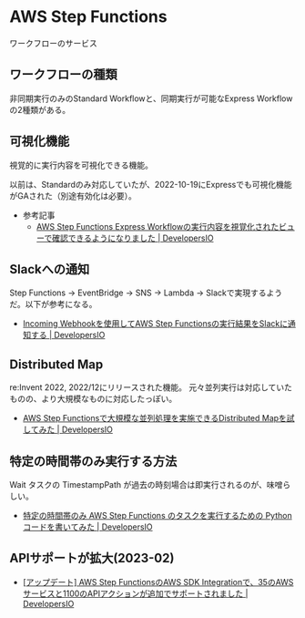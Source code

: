 # AWS Step Functions

ワークフローのサービス

## ワークフローの種類

非同期実行のみのStandard Workflowと、同期実行が可能なExpress Workflowの2種類がある。

## 可視化機能

視覚的に実行内容を可視化できる機能。

以前は、Standardのみ対応していたが、2022-10-19にExpressでも可視化機能がGAされた（別途有効化は必要）。

- 参考記事
  - [AWS Step Functions Express Workflowの実行内容を視覚化されたビューで確認できるようになりました | DevelopersIO](https://dev.classmethod.jp/articles/you-can-now-see-what-the-aws-step-functions-express-workflow-is-running-in-a-visual-view/)

## Slackへの通知

Step Functions → EventBridge → SNS → Lambda → Slackで実現するようだ。以下が参考になる。

- [Incoming Webhookを使用してAWS Step Functionsの実行結果をSlackに通知する | DevelopersIO](https://dev.classmethod.jp/articles/slack-notify-incoming-webhook-using-lambda/)

## Distributed Map

re:Invent 2022, 2022/12にリリースされた機能。
元々並列実行は対応していたものの、より大規模なものに対応したっぽい。

- [AWS Step Functionsで大規模な並列処理を実施できるDistributed Mapを試してみた | DevelopersIO](https://dev.classmethod.jp/articles/distributed-map-which-can-perform-large-scale-parallel-processing-with-aws-step-functions/)

## 特定の時間帯のみ実行する方法

Wait タスクの TimestampPath が過去の時刻場合は即実行されるのが、味噌らしい。

- [特定の時間帯のみ AWS Step Functions のタスクを実行するための Python コードを書いてみた | DevelopersIO](https://dev.classmethod.jp/articles/aws-step-functions-execute-task-specific-time-with-python-code/)

## APIサポートが拡大(2023-02)

- [[アップデート] AWS Step FunctionsのAWS SDK Integrationで、35のAWSサービスと1100のAPIアクションが追加でサポートされました | DevelopersIO](https://dev.classmethod.jp/articles/aws-step-functions-new-35-services-api/)